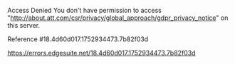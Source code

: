 Access Denied
You don't have permission to access "http://about.att.com/csr/privacy/global_approach/gdpr_privacy_notice" on this server.

Reference #18.4d60d017.1752934473.7b82f03d

https://errors.edgesuite.net/18.4d60d017.1752934473.7b82f03d